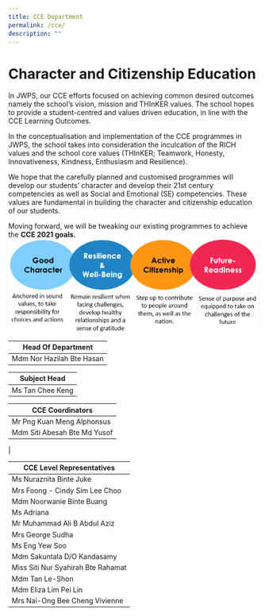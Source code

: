 ```yaml
---
title: CCE Department
permalink: /cce/
description: ""
---
```





# Character and Citizenship Education

In JWPS, our CCE efforts focused on achieving common desired outcomes namely the school’s vision, mission and THInKER values. The school hopes to provide a student-centred and values driven education, in line with the CCE Learning Outcomes.

In the conceptualisation and implementation of the CCE programmes in JWPS, the school takes into consideration the inculcation of the RICH values and the school core values (THInKER; Teamwork, Honesty, Innovativeness, Kindness, Enthusiasm and Resilience).

We hope that the carefully planned and customised programmes will develop our students’ character and develop their 21st century competencies as well as Social and Emotional (SE) competencies. These values are fundamental in building the character and citizenship education of our students. 

Moving forward, we will be tweaking our existing programmes to achieve the **CCE 2021 goals.**
![CCE](/images/CCE%20Front.png)


| Head Of Department |
| --- |
| Mdm Nor Hazilah Bte Hasan |

  

| Subject Head |
| --- |
| Ms Tan Chee Keng |

  

| CCE Coordinators  |
| --- |
| Mr Png Kuan Meng Alphonsus
 | Mdm Siti Abesah Bte Md Yusof 
 |

 | CCE Level Representatives   |
| --- |
| Ms Nuraznita Binte Juke
| Mrs Foong - Cindy Sim Lee Choo  
| Mdm Noorwanie Binte Buang 
| Ms Adriana
| Mr Muhammad Ali B Abdul Aziz
| Mrs George Sudha
| Ms Eng Yew Soo
| Mdm Sakuntala D/O Kandasamy  
| Miss Siti Nur Syahirah Bte Rahamat  
| Mdm Tan Le-Shon
| Mdm Eliza Lim Pei Lin
| Mrs Nai-Ong Bee Cheng Vivienne
